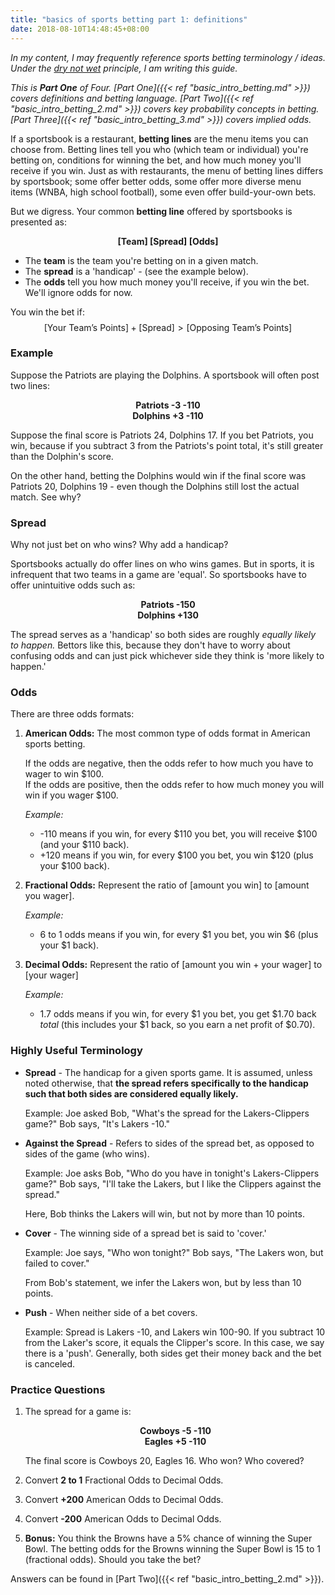 ```yaml
---
title: "basics of sports betting part 1: definitions"
date: 2018-08-10T14:48:45+08:00
---
```


*In my content, I may frequently reference sports betting terminology / ideas. Under the [dry not wet](https://www.codementor.io/joshuaaroke/dry-code-vs-wet-code-89xjwv11w) principle, I am writing this guide.*

*This is __Part One__ of Four. [Part One]({{< ref "basic_intro_betting.md" >}}) covers definitions and betting language. [Part Two]({{< ref "basic_intro_betting_2.md" >}}) covers key probability concepts in betting. [Part Three]({{< ref "basic_intro_betting_3.md" >}}) covers implied odds.*

If a sportsbook is a restaurant, **betting lines** are the menu items you can choose from. Betting lines tell you who (which team or individual) you're betting on, conditions for winning the bet, and how much money you'll receive if you win. Just as with restaurants, the menu of betting lines differs by sportsbook; some offer better odds, some offer more diverse menu items (WNBA, high school football), some even offer build-your-own bets.

But we digress. Your common **betting line** offered by sportsbooks is presented as:

<p style='text-align: center;'> <b>[Team] [Spread] [Odds] </b></p>

* The **team** is the team you're betting on in a given match.
* The **spread** is a 'handicap' - (see the example below).
* The **odds** tell you how much money you'll receive, if you win the bet. We'll ignore odds for now. 

You win the bet if:$$\text{[Your Team's Points]} + \text{[Spread]} > \text{[Opposing Team's Points]}$$

### Example

Suppose the Patriots are playing the Dolphins. A sportsbook will often post two lines:

<p style='text-align: center;'>
<b>Patriots -3 -110<br>
Dolphins +3 -110</b>
</p>

Suppose the final score is Patriots 24, Dolphins 17. If you bet Patriots, you win, because if you subtract 3 from the Patriots's point total, it's still greater than the Dolphin's score. 

On the other hand, betting the Dolphins would win if the final score was Patriots 20, Dolphins 19 - even though the Dolphins still lost the actual match. See why?

### Spread

Why not just bet on who wins? Why add a handicap?

Sportsbooks actually do offer lines on who wins games. But in sports, it is infrequent that two teams in a game are 'equal'. So sportsbooks have to offer unintuitive odds such as:

<p style='text-align: center;'>
<b>Patriots -150<br>
Dolphins +130</b>
</p>

The spread serves as a 'handicap' so both sides are roughly *equally likely to happen.* Bettors like this, because they don't have to worry about confusing odds and can just pick whichever side they think is 'more likely to happen.'

### Odds

There are three odds formats:

1. **American Odds:** The most common type of odds format in American sports betting. 

	If the odds are negative, then the odds refer to how much you have to wager to win \$100.  
	If the odds are positive, then the odds refer to how much money you will win if you wager \$100.

	*Example:* 

	* -110 means if you win, for every \$110 you bet, you will receive \$100 (and your \$110 back). 
	* +120 means if you win, for every \$100 you bet, you win \$120 (plus your \$100 back). 

2. **Fractional Odds:** Represent the ratio of [amount you win] to [amount you wager]. 

	*Example:* 

	* 6 to 1 odds means if you win, for every \$1 you bet, you win \$6 (plus your \$1 back). 

3. **Decimal Odds:** Represent the ratio of [amount you win + your wager] to [your wager]

	*Example:* 
	* 1.7 odds means if you win, for every \$1 you bet, you get \$1.70 back *total* (this includes your \$1 back, so you earn a net profit of \$0.70).

### Highly Useful Terminology

* **Spread** - The handicap for a given sports game. It is assumed, unless noted otherwise, that **the spread refers specifically to the handicap such that both sides are considered equally likely.**

	Example: Joe asked Bob, "What's the spread for the Lakers-Clippers game?" Bob says, "It's Lakers -10."  

* **Against the Spread** - Refers to sides of the spread bet, as opposed to sides of the game (who wins).
	
	Example: Joe asks Bob, "Who do you have in tonight's Lakers-Clippers game?" Bob says, "I'll take the Lakers, but I like the Clippers against the spread." 

	Here, Bob thinks the Lakers will win, but not by more than 10 points.

* **Cover** - The winning side of a spread bet is said to 'cover.'

	Example: Joe says, "Who won tonight?" Bob says, "The Lakers won, but failed to cover."

	From Bob's statement, we infer the Lakers won, but by less than 10 points.

* **Push** - When neither side of a bet covers. 

	Example: Spread is Lakers -10, and Lakers win 100-90. If you subtract 10 from the Laker's score, it equals the Clipper's score. In this case, we say there is a 'push'. Generally, both sides get their money back and the bet is canceled.

### Practice Questions

1. The spread for a game is:

	<p style='text-align: center;'>
	<b>Cowboys -5 -110<br>
	Eagles +5 -110</b>
	</p>

	The final score is Cowboys 20, Eagles 16. Who won? Who covered?

2. Convert **2 to 1** Fractional Odds to Decimal Odds.

3. Convert **+200** American Odds to Decimal Odds.

4. Convert **-200** American Odds to Decimal Odds.

5. **Bonus:**  You think the Browns have a 5% chance of winning the Super Bowl. The betting odds for the Browns winning the Super Bowl is 15 to 1 (fractional odds). Should you take the bet?

Answers can be found in [Part Two]({{< ref "basic_intro_betting_2.md" >}}).


